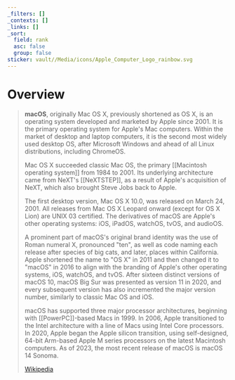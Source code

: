 ```yaml
---
_filters: []
_contexts: []
_links: []
_sort:
  field: rank
  asc: false
  group: false
sticker: vault//Media/icons/Apple_Computer_Logo_rainbow.svg
---
```

# Overview

> **macOS**, originally Mac OS X, previously shortened as OS X, is an operating system developed and marketed by Apple since 2001. It is the primary operating system for Apple's Mac computers. Within the market of desktop and laptop computers, it is the second most widely used desktop OS, after Microsoft Windows and ahead of all Linux distributions, including ChromeOS.
>
> Mac OS X succeeded classic Mac OS, the primary [[Macintosh operating system]] from 1984 to 2001. Its underlying architecture came from NeXT's [[NeXTSTEP]], as a result of Apple's acquisition of NeXT, which also brought Steve Jobs back to Apple.
>
> The first desktop version, Mac OS X 10.0, was released on March 24, 2001. All releases from Mac OS X Leopard onward (except for OS X Lion) are UNIX 03 certified. The derivatives of macOS are Apple's other operating systems: iOS, iPadOS, watchOS, tvOS, and audioOS.
>
> A prominent part of macOS's original brand identity was the use of Roman numeral X, pronounced "ten", as well as code naming each release after species of big cats, and later, places within California. Apple shortened the name to "OS X" in 2011 and then changed it to "macOS" in 2016 to align with the branding of Apple's other operating systems, iOS, watchOS, and tvOS. After sixteen distinct versions of macOS 10, macOS Big Sur was presented as version 11 in 2020, and every subsequent version has also incremented the major version number, similarly to classic Mac OS and iOS.
>
> macOS has supported three major processor architectures, beginning with [[PowerPC]]-based Macs in 1999. In 2006, Apple transitioned to the Intel architecture with a line of Macs using Intel Core processors. In 2020, Apple began the Apple silicon transition, using self-designed, 64-bit Arm-based Apple M series processors on the latest Macintosh computers. As of 2023, the most recent release of macOS is macOS 14 Sonoma.
>
> [Wikipedia](https://en.wikipedia.org/wiki/MacOS)
